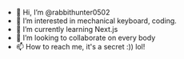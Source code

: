- 👋 Hi, I’m @rabbithunter0502
- 👀 I’m interested in mechanical keyboard, coding.
- 🌱 I’m currently learning Next.js
- 💞️ I’m looking to collaborate on every body
- 📫 How to reach me, it's a secret :)) lol!

<!---
rabbithunter0502/rabbithunter0502 is a ✨ special ✨ repository because its `README.md` (this file) appears on your GitHub profile.
You can click the Preview link to take a look at your changes.
--->
